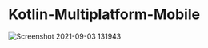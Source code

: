 # Kotlin-Multiplatform-Mobile

![Screenshot 2021-09-03 131943](https://user-images.githubusercontent.com/59316805/131960543-a0b9eb67-4ac7-45fd-8c48-29143d713326.jpeg)
